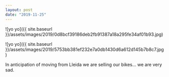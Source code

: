 ```yaml
---
layout: post
date: "2019-11-25"
---
```


![yo yo]({{ site.baseurl }}/assets/images/2019/0d8bcf39186deb2fb91387a18a295fe34af01b93.jpg)

![yo yo]({{ site.baseurl }}/assets/images/2019/5753bb381ef232e7a0db1430d6a612d145b7b8c7.jpg)

In anticipation of moving from Lleida we are selling our bikes… we are very sad.
